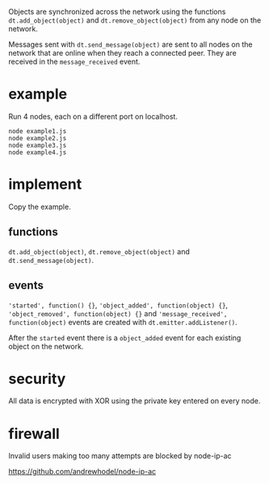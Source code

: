 Objects are synchronized across the network using the functions `dt.add_object(object)` and `dt.remove_object(object)` from any node on the network.

Messages sent with `dt.send_message(object)` are sent to all nodes on the network that are online when they reach a connected peer.  They are received in the `message_received` event.

# example

Run 4 nodes, each on a different port on localhost.

```
node example1.js
node example2.js
node example3.js
node example4.js
```

# implement

Copy the example.

## functions

`dt.add_object(object)`, `dt.remove_object(object)` and `dt.send_message(object)`.

## events

`'started', function() {}`, `'object_added', function(object) {}`, `'object_removed', function(object) {}` and `'message_received', function(object)` events are created with `dt.emitter.addListener()`.

After the `started` event there is a `object_added` event for each existing object on the network.

# security

All data is encrypted with XOR using the private key entered on every node.

# firewall

Invalid users making too many attempts are blocked by node-ip-ac

https://github.com/andrewhodel/node-ip-ac
